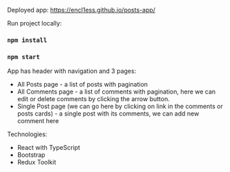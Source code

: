 Deployed app:
https://encl1ess.github.io/posts-app/

Run project locally:

### `npm install`

### `npm start`

App has header with navigation and 3 pages:

- All Posts page - a list of posts with pagination
- All Comments page - a list of comments with pagination, here we can edit or delete comments by clicking the arrow button.
- Single Post page (we can go here by clicking on link in the comments or posts cards) - a single post with its comments, we can add new comment here

Technologies:

- React with TypeScript
- Bootstrap
- Redux Toolkit
